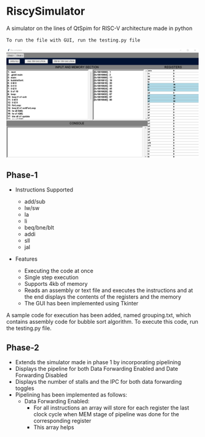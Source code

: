 
# RiscySimulator
A simulator on the lines of QtSpim for RISC-V architecture made in python

    To run the file with GUI, run the testing.py file
<img src="Screenshot 2022-03-06 125656.png" />

## Phase-1
* Instructions Supported
    * add/sub
    * lw/sw
    * la
    * li
    * beq/bne/blt
    * addi
    * sll
    * jal

* Features
    * Executing the code at once
    * Single step execution
    * Supports 4kb of memory
    * Reads an assembly or text file and executes the instructions and at the end displays the contents of the registers and the memory
    * The GUI has been implemented using Tkinter

A sample code for execution has been added, named grouping.txt, which contains assembly code for bubble sort algorithm. To execute this code, run the testing.py file.

## Phase-2
* Extends the simulator made in phase 1 by incorporating pipelining
* Displays the pipeline for both Data Forwarding Enabled and Date Forwarding Disabled
* Displays the number of stalls and the IPC for both data forwarding toggles
* Pipelining has been implemented as follows:
    * Data Forwarding Enabled:
        * For all instructions an array will store for each register the last clock cycle when MEM stage of pipeline was done for the corresponding register
        * This array helps 
